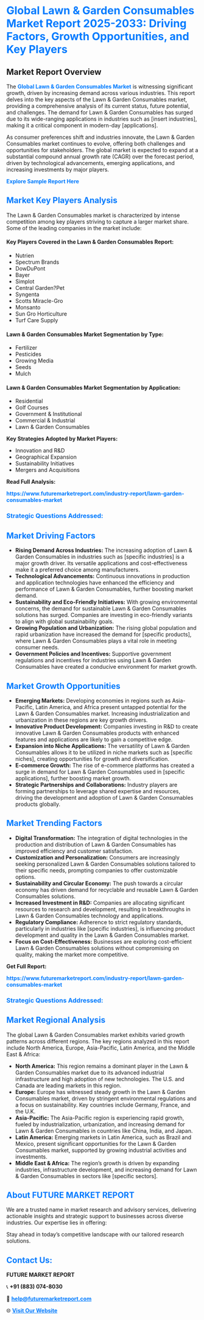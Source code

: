 <h1 style="color: #007BFF;">Global Lawn & Garden Consumables Market Report 2025-2033: Driving Factors, Growth Opportunities, and Key Players</h1>

<section id="overview">
<h2>Market Report Overview</h2>
<p>The <a href="https://www.futuremarketreport.com/industry-report/lawn-garden-consumables-market" style="color: #007BFF; text-decoration: none;"><strong>Global Lawn & Garden Consumables Market</strong></a> is witnessing significant growth, driven by increasing demand across various industries. This report delves into the key aspects of the Lawn & Garden Consumables market, providing a comprehensive analysis of its current status, future potential, and challenges. The demand for Lawn & Garden Consumables has surged due to its wide-ranging applications in industries such as [insert industries], making it a critical component in modern-day [applications].</p>
<p>As consumer preferences shift and industries innovate, the Lawn & Garden Consumables market continues to evolve, offering both challenges and opportunities for stakeholders. The global market is expected to expand at a substantial compound annual growth rate (CAGR) over the forecast period, driven by technological advancements, emerging applications, and increasing investments by major players.</p>
</section>

<section id="overview">
<p><a href="https://www.futuremarketreport.com/request-sample/reportId=108305" style="color: #007BFF; text-decoration: none;"><strong>Explore Sample Report Here</strong></a></p>
</section>

<section id="key-players">
<h2 style="color: #007BFF;">Market Key Players Analysis</h2>
<p>The Lawn & Garden Consumables market is characterized by intense competition among key players striving to capture a larger market share. Some of the leading companies in the market include:</p>
<h4>Key Players Covered in the Lawn & Garden Consumables Report:</h4>
<ul><li>Nutrien</li><li>Spectrum Brands</li><li>DowDuPont</li><li>Bayer</li><li>Simplot</li><li>Central Garden?Pet</li><li>Syngenta</li><li>Scotts Miracle-Gro</li><li>Monsanto</li><li>Sun Gro Horticulture</li><li>Turf Care Supply</li></ul>
<h4>Lawn & Garden Consumables Market Segmentation by Type:</h4>
<ul><li>Fertilizer</li><li>Pesticides</li><li>Growing Media</li><li>Seeds</li><li>Mulch</li></ul>

<h4>Lawn & Garden Consumables Market Segmentation by Application:</h4>
<ul><li>Residential</li><li>Golf Courses</li><li>Government &amp; Institutional</li><li>Commercial &amp; Industrial</li><li>Lawn &amp; Garden Consumables</li></ul>
<p><strong>Key Strategies Adopted by Market Players:</strong></p>
<ul>
<li>Innovation and R&D</li>
<li>Geographical Expansion</li>
<li>Sustainability Initiatives</li>
<li>Mergers and Acquisitions</li>
</ul>
</section>

<section>
<p><strong>Read Full Analysis: </strong></p><a href="https://www.futuremarketreport.com/industry-report/lawn-garden-consumables-market" style="color: #007BFF; text-decoration: none;"><strong>https://www.futuremarketreport.com/industry-report/lawn-garden-consumables-market</strong></a>
<h3 style="color: #007BFF;">Strategic Questions Addressed:</h3>
</section>

<section id="driving-factors">
<h2 style="color: #007BFF;">Market Driving Factors</h2>
<ul>
<li><strong>Rising Demand Across Industries:</strong> The increasing adoption of Lawn & Garden Consumables in industries such as [specific industries] is a major growth driver. Its versatile applications and cost-effectiveness make it a preferred choice among manufacturers.</li>
<li><strong>Technological Advancements:</strong> Continuous innovations in production and application technologies have enhanced the efficiency and performance of Lawn & Garden Consumables, further boosting market demand.</li>
<li><strong>Sustainability and Eco-Friendly Initiatives:</strong> With growing environmental concerns, the demand for sustainable Lawn & Garden Consumables solutions has surged. Companies are investing in eco-friendly variants to align with global sustainability goals.</li>
<li><strong>Growing Population and Urbanization:</strong> The rising global population and rapid urbanization have increased the demand for [specific products], where Lawn & Garden Consumables plays a vital role in meeting consumer needs.</li>
<li><strong>Government Policies and Incentives:</strong> Supportive government regulations and incentives for industries using Lawn & Garden Consumables have created a conducive environment for market growth.</li>
</ul>
</section>

<section id="growth-opportunities">
<h2 style="color: #007BFF;">Market Growth Opportunities</h2>
<ul>
<li><strong>Emerging Markets:</strong> Developing economies in regions such as Asia-Pacific, Latin America, and Africa present untapped potential for the Lawn & Garden Consumables market. Increasing industrialization and urbanization in these regions are key growth drivers.</li>
<li><strong>Innovative Product Development:</strong> Companies investing in R&D to create innovative Lawn & Garden Consumables products with enhanced features and applications are likely to gain a competitive edge.</li>
<li><strong>Expansion into Niche Applications:</strong> The versatility of Lawn & Garden Consumables allows it to be utilized in niche markets such as [specific niches], creating opportunities for growth and diversification.</li>
<li><strong>E-commerce Growth:</strong> The rise of e-commerce platforms has created a surge in demand for Lawn & Garden Consumables used in [specific applications], further boosting market growth.</li>
<li><strong>Strategic Partnerships and Collaborations:</strong> Industry players are forming partnerships to leverage shared expertise and resources, driving the development and adoption of Lawn & Garden Consumables products globally.</li>
</ul>
</section>

<section id="trending-factors">
<h2 style="color: #007BFF;">Market Trending Factors</h2>
<ul>
<li><strong>Digital Transformation:</strong> The integration of digital technologies in the production and distribution of Lawn & Garden Consumables has improved efficiency and customer satisfaction.</li>
<li><strong>Customization and Personalization:</strong> Consumers are increasingly seeking personalized Lawn & Garden Consumables solutions tailored to their specific needs, prompting companies to offer customizable options.</li>
<li><strong>Sustainability and Circular Economy:</strong> The push towards a circular economy has driven demand for recyclable and reusable Lawn & Garden Consumables solutions.</li>
<li><strong>Increased Investment in R&D:</strong> Companies are allocating significant resources to research and development, resulting in breakthroughs in Lawn & Garden Consumables technology and applications.</li>
<li><strong>Regulatory Compliance:</strong> Adherence to strict regulatory standards, particularly in industries like [specific industries], is influencing product development and quality in the Lawn & Garden Consumables market.</li>
<li><strong>Focus on Cost-Effectiveness:</strong> Businesses are exploring cost-efficient Lawn & Garden Consumables solutions without compromising on quality, making the market more competitive.</li>
</ul>
</section>

<section>
<p><strong>Get Full Report: </strong></p><a href="https://www.futuremarketreport.com/industry-report/lawn-garden-consumables-market" style="color: #007BFF; text-decoration: none;"><strong>https://www.futuremarketreport.com/industry-report/lawn-garden-consumables-market</strong></a>
<h3 style="color: #007BFF;">Strategic Questions Addressed:</h3>
</section>


<section id="regional-analysis">
<h2 style="color: #007BFF;">Market Regional Analysis</h2>
<p>The global Lawn & Garden Consumables market exhibits varied growth patterns across different regions. The key regions analyzed in this report include North America, Europe, Asia-Pacific, Latin America, and the Middle East & Africa:</p>
<ul>
<li><strong>North America:</strong> This region remains a dominant player in the Lawn & Garden Consumables market due to its advanced industrial infrastructure and high adoption of new technologies. The U.S. and Canada are leading markets in this region.</li>
<li><strong>Europe:</strong> Europe has witnessed steady growth in the Lawn & Garden Consumables market, driven by stringent environmental regulations and a focus on sustainability. Key countries include Germany, France, and the U.K.</li>
<li><strong>Asia-Pacific:</strong> The Asia-Pacific region is experiencing rapid growth, fueled by industrialization, urbanization, and increasing demand for Lawn & Garden Consumables in countries like China, India, and Japan.</li>
<li><strong>Latin America:</strong> Emerging markets in Latin America, such as Brazil and Mexico, present significant opportunities for the Lawn & Garden Consumables market, supported by growing industrial activities and investments.</li>
<li><strong>Middle East & Africa:</strong> The region’s growth is driven by expanding industries, infrastructure development, and increasing demand for Lawn & Garden Consumables in sectors like [specific sectors].</li>
</ul>
</section>

<footer>
<h2 style="color: #007BFF;">About FUTURE MARKET REPORT</h2>
<p>We are a trusted name in market research and advisory services, delivering actionable insights and strategic support to businesses across diverse industries. Our expertise lies in offering:</p>

<p>Stay ahead in today’s competitive landscape with our tailored research solutions.</p>

<h2 style="color: #007BFF;">Contact Us:</h2>
<p><strong>FUTURE MARKET REPORT</strong></p>
<p>📞 <strong>+91 (883) 074-8030</strong></p>
<p>📧 <strong><a href="mailto:help@futuremarketreport.com" style="color: #007BFF;">help@futuremarketreport.com</a></strong></p>
<p>🌐 <strong><a href="https://www.futuremarketreport.com/" style="color: #007BFF;">Visit Our Website</a></strong></p>
</footer>